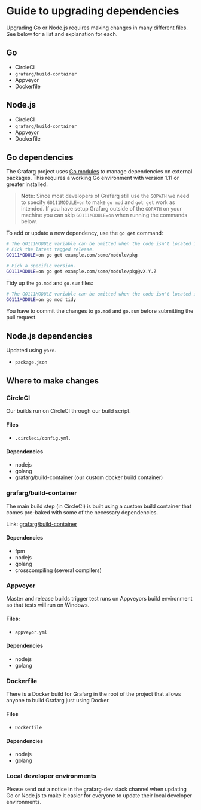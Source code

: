 # Guide to upgrading dependencies

Upgrading Go or Node.js requires making changes in many different files. See below for a list and explanation for each.

## Go

- CircleCi
- `grafarg/build-container`
- Appveyor
- Dockerfile

## Node.js

- CircleCI
- `grafarg/build-container`
- Appveyor
- Dockerfile

## Go dependencies

The Grafarg project uses [Go modules](https://golang.org/cmd/go/#hdr-Modules__module_versions__and_more) to manage dependencies on external packages. This requires a working Go environment with version 1.11 or greater installed.

> **Note:** Since most developers of Grafarg still use the `GOPATH` we need to specify `GO111MODULE=on` to make `go mod` and `got get` work as intended. If you have setup Grafarg outside of the `GOPATH` on your machine you can skip `GO111MODULE=on` when running the commands below.

To add or update a new dependency, use the `go get` command:

```bash
# The GO111MODULE variable can be omitted when the code isn't located in GOPATH.
# Pick the latest tagged release.
GO111MODULE=on go get example.com/some/module/pkg

# Pick a specific version.
GO111MODULE=on go get example.com/some/module/pkg@vX.Y.Z
```

Tidy up the `go.mod` and `go.sum` files:

```bash
# The GO111MODULE variable can be omitted when the code isn't located in GOPATH.
GO111MODULE=on go mod tidy
```

You have to commit the changes to `go.mod` and `go.sum` before submitting the pull request.

## Node.js dependencies

Updated using `yarn`.

- `package.json`

## Where to make changes

### CircleCI

Our builds run on CircleCI through our build script.

#### Files

- `.circleci/config.yml`.

#### Dependencies

- nodejs
- golang
- grafarg/build-container (our custom docker build container)

### grafarg/build-container

The main build step (in CircleCI) is built using a custom build container that comes pre-baked with some of the necessary dependencies.

Link: [grafarg/build-container](https://github.com/famarker/grafarg/tree/master/scripts/build/ci-build)

#### Dependencies

- fpm
- nodejs
- golang
- crosscompiling (several compilers)

### Appveyor

Master and release builds trigger test runs on Appveyors build environment so that tests will run on Windows.

#### Files:

- `appveyor.yml`

#### Dependencies

- nodejs
- golang

### Dockerfile

There is a Docker build for Grafarg in the root of the project that allows anyone to build Grafarg just using Docker.

#### Files

- `Dockerfile`

#### Dependencies

- nodejs
- golang

### Local developer environments

Please send out a notice in the grafarg-dev slack channel when updating Go or Node.js to make it easier for everyone to update their local developer environments.
